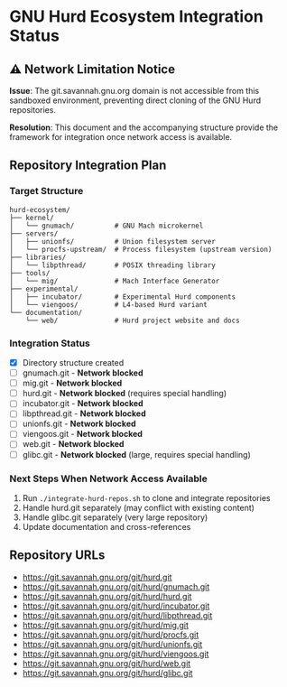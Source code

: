 # GNU Hurd Ecosystem Integration Status

## ⚠️ Network Limitation Notice

**Issue**: The git.savannah.gnu.org domain is not accessible from this sandboxed environment, preventing direct cloning of the GNU Hurd repositories.

**Resolution**: This document and the accompanying structure provide the framework for integration once network access is available.

## Repository Integration Plan

### Target Structure
```
hurd-ecosystem/
├── kernel/
│   └── gnumach/          # GNU Mach microkernel
├── servers/
│   ├── unionfs/          # Union filesystem server
│   └── procfs-upstream/  # Process filesystem (upstream version)
├── libraries/
│   └── libpthread/       # POSIX threading library
├── tools/
│   └── mig/              # Mach Interface Generator
├── experimental/
│   ├── incubator/        # Experimental Hurd components
│   └── viengoos/         # L4-based Hurd variant
└── documentation/
    └── web/              # Hurd project website and docs
```

### Integration Status
- [x] Directory structure created
- [ ] gnumach.git - **Network blocked**
- [ ] mig.git - **Network blocked**
- [ ] hurd.git - **Network blocked** (requires special handling)
- [ ] incubator.git - **Network blocked**
- [ ] libpthread.git - **Network blocked**
- [ ] unionfs.git - **Network blocked**
- [ ] viengoos.git - **Network blocked**
- [ ] web.git - **Network blocked**
- [ ] glibc.git - **Network blocked** (large, requires special handling)

### Next Steps When Network Access Available
1. Run `./integrate-hurd-repos.sh` to clone and integrate repositories
2. Handle hurd.git separately (may conflict with existing content)
3. Handle glibc.git separately (very large repository)
4. Update documentation and cross-references

## Repository URLs
- https://git.savannah.gnu.org/git/hurd.git
- https://git.savannah.gnu.org/git/hurd/gnumach.git
- https://git.savannah.gnu.org/git/hurd/hurd.git
- https://git.savannah.gnu.org/git/hurd/incubator.git
- https://git.savannah.gnu.org/git/hurd/libpthread.git
- https://git.savannah.gnu.org/git/hurd/mig.git
- https://git.savannah.gnu.org/git/hurd/procfs.git
- https://git.savannah.gnu.org/git/hurd/unionfs.git
- https://git.savannah.gnu.org/git/hurd/viengoos.git
- https://git.savannah.gnu.org/git/hurd/web.git
- https://git.savannah.gnu.org/git/hurd/glibc.git